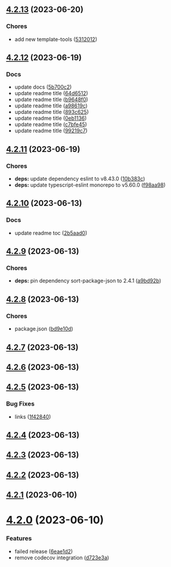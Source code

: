 ## [4.2.13](https://github.com/bed-and-breakfast/templates-open-source/compare/v4.2.12...v4.2.13) (2023-06-20)


### Chores

* add new template-tools ([5312012](https://github.com/bed-and-breakfast/templates-open-source/commit/53120126158749a044d8108c80901d52e4252af8))

## [4.2.12](https://github.com/bed-and-breakfast/templates-open-source/compare/v4.2.11...v4.2.12) (2023-06-19)


### Docs

* update docs ([5b700c2](https://github.com/bed-and-breakfast/templates-open-source/commit/5b700c2ad42e35d4b598e24e34370015d25c7c5f))
* update readme title ([64d6512](https://github.com/bed-and-breakfast/templates-open-source/commit/64d6512781adb94798897c64f7c1f8c108f00cfe))
* update readme title ([b9648f0](https://github.com/bed-and-breakfast/templates-open-source/commit/b9648f01acab071b08dfb21abd9f9470f985c970))
* update readme title ([a98619c](https://github.com/bed-and-breakfast/templates-open-source/commit/a98619cd0cf79a63175f2f10c61fdd3ababc7637))
* update readme title ([893c625](https://github.com/bed-and-breakfast/templates-open-source/commit/893c6258ea7669aceb7f3213cdbad496b2087dcc))
* update readme title ([0eb1136](https://github.com/bed-and-breakfast/templates-open-source/commit/0eb11360de786bf39248b553ca8d75e1e1d783f5))
* update readme title ([c7bfe45](https://github.com/bed-and-breakfast/templates-open-source/commit/c7bfe453b8597061c50aa9097d21adf648901f20))
* update readme title ([99219c7](https://github.com/bed-and-breakfast/templates-open-source/commit/99219c7cda17549ac8b25784828a294c30ca04d1))

## [4.2.11](https://github.com/bed-and-breakfast/templates-open-source/compare/v4.2.10...v4.2.11) (2023-06-19)


### Chores

* **deps:** update dependency eslint to v8.43.0 ([10b383c](https://github.com/bed-and-breakfast/templates-open-source/commit/10b383ce464bbb4cc4f889a30d75678075a9309f))
* **deps:** update typescript-eslint monorepo to v5.60.0 ([f98aa98](https://github.com/bed-and-breakfast/templates-open-source/commit/f98aa983ed51c98bad183bab7685a6227826f934))

## [4.2.10](https://github.com/bed-and-breakfast/templates-open-source/compare/v4.2.9...v4.2.10) (2023-06-13)


### Docs

* update readme toc ([2b5aad0](https://github.com/bed-and-breakfast/templates-open-source/commit/2b5aad0be0959c55e35c381d156516eb5765ecb5))

## [4.2.9](https://github.com/bed-and-breakfast/templates-open-source/compare/v4.2.8...v4.2.9) (2023-06-13)


### Chores

* **deps:** pin dependency sort-package-json to 2.4.1 ([a9bd92b](https://github.com/bed-and-breakfast/templates-open-source/commit/a9bd92be06a860f6ea816d60b3e3059b9ffa0635))

## [4.2.8](https://github.com/bed-and-breakfast/templates-open-source/compare/v4.2.7...v4.2.8) (2023-06-13)


### Chores

* package.json ([bd9e10d](https://github.com/bed-and-breakfast/templates-open-source/commit/bd9e10d0a6baed4c7fcc788541d7fd5a753cd0c7))

## [4.2.7](https://github.com/bed-and-breakfast/templates-open-source/compare/v4.2.6...v4.2.7) (2023-06-13)

## [4.2.6](https://github.com/bed-and-breakfast/templates-open-source/compare/v4.2.5...v4.2.6) (2023-06-13)

## [4.2.5](https://github.com/bed-and-breakfast/templates-open-source/compare/v4.2.4...v4.2.5) (2023-06-13)


### Bug Fixes

* links ([1f42840](https://github.com/bed-and-breakfast/templates-open-source/commit/1f42840ae44e958dc9c73f8c609be65b23c72890))

## [4.2.4](https://github.com/bed-and-breakfast/templates-open-source/compare/v4.2.3...v4.2.4) (2023-06-13)

## [4.2.3](https://github.com/bed-and-breakfast/templates-open-source/compare/v4.2.2...v4.2.3) (2023-06-13)

## [4.2.2](https://github.com/bed-and-breakfast/templates-open-source/compare/v4.2.1...v4.2.2) (2023-06-13)

## [4.2.1](https://github.com/bed-and-breakfast/templates-open-source/compare/v4.2.0...v4.2.1) (2023-06-10)

# [4.2.0](https://github.com/bed-and-breakfast/templates-open-source/compare/v4.1.2...v4.2.0) (2023-06-10)


### Features

* failed release ([6eae1d2](https://github.com/bed-and-breakfast/templates-open-source/commit/6eae1d20882be0ad6590aeaf5659fedc9148b97e))
* remove codecov integration ([d723e3a](https://github.com/bed-and-breakfast/templates-open-source/commit/d723e3abbf570f7eed6287690ab60df5cb0f6dac))
